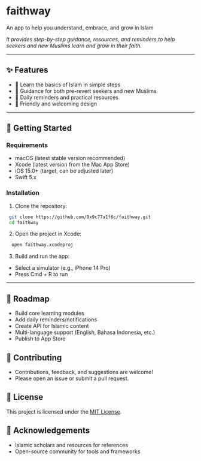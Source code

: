 # faithway
An app to help you understand, embrace, and grow in Islam

*It provides step-by-step guidance, resources, and reminders to help seekers and new Muslims learn and grow in their faith.*

---

## ✨ Features 
- 📖 Learn the basics of Islam in simple steps
- 🌙 Guidance for both pre-revert seekers and new Muslims
- 🕌 Daily reminders and practical resources
- 🤲 Friendly and welcoming design

---

## 🚀 Getting Started

### Requirements
- macOS (latest stable version recommended)
- Xcode (latest version from the Mac App Store)
- iOS 15.0+ (target, can be adjusted later)
- Swift 5.x


### Installation
1. Clone the repository:
  ```bash
   git clone https://github.com/0x9c77a1f6c/faithway.git
   cd faithway
  ```

2. Open the project in Xcode:
```bash
  open faithway.xcodeproj
```

3. Build and run the app:
- Select a simulator (e.g., iPhone 14 Pro)
- Press Cmd + R to run

---

## 📌 Roadmap
- Build core learning modules
- Add daily reminders/notifications
- Create API for Islamic content
- Multi-language support (English, Bahasa Indonesia, etc.)
- Publish to App Store

## 🤝 Contributing
- Contributions, feedback, and suggestions are welcome!
- Please open an issue or submit a pull request.

## 📜 License
This project is licensed under the [MIT License](https://opensource.org/licenses/MIT).

## 🙏 Acknowledgements
- Islamic scholars and resources for references
- Open-source community for tools and frameworks
